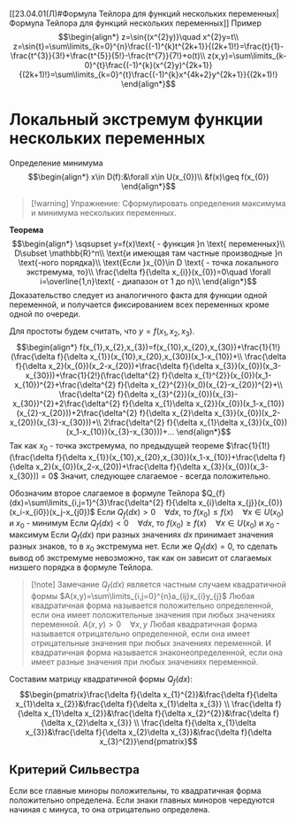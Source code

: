 [[23.04.01(Л)#Формула Тейлора для функций нескольких переменных|Формула Тейлора для функций нескольких переменных]]
Пример
$$\begin{align*}
z=\sin{(x^{2}y)}\quad x^{2}y=t\\
z=\sin{t}=\sum\limits_{k=0}^{n}\frac{(-1)^{k}t^{2k+1}}{(2k+1)!}=\frac{t}{1}-\frac{t^{3}}{3!}+\frac{t^{5}}{5!}-\frac{t^{7}}{7!}+o(t)\\
z(x,y)=\sum\limits_{k-0}^{t}\frac{(-1)^{k}(x^{2}y)^{2k+1}}{(2k+1)!}=\sum\limits_{k=0}^{t}\frac{(-1)^{k}x^{4k+2}y^{2k+1}}{(2k+1)!}
\end{align*}$$
# Локальный экстремум функции нескольких переменных
Определение минимума
$$\begin{align*}
x\in D(f):&\forall x\in U(x_{0})\\
&f(x)\geq f(x_{0})
\end{align*}$$
>[!warning] Упражнение:
>Сформулировать определения максимума и минимума нескольких переменных.

**Теорема**
$$\begin{align*}
\sqsupset y=f(x)\text{ - функция }n \text{ переменных}\\
D\subset \mathbb{R}^n\\
\text{и имеющая там частные производные }n \text{-ного порядка}\\
\text{Если }x_{0}\in D \text{ - точка локального экстремума, то}\\
\frac{\delta f}{\delta x_{i}}(x_{0})=0\quad \forall i=\overline{1,n}\text{ - диапазон от 1 до n}\\
\end{align*}$$
Доказательство следует из аналогичного факта для функции одной переменной, и получается фиксированием всех переменных кроме одной по очереди.

Для простоты будем считать, что $y=f(x_1,x_2,x_3)$.
$$\begin{align*}
f(x_{1},x_{2},x_{3})=f(x_{10},x_{20},x_{30})+\frac{1}{1!}(\frac{\delta f}{\delta x_{1}}(x_{10},x_{20},x_{30})(x_1-x_{10})+\\
\frac{\delta f}{\delta x_2}(x_{0})(x_2-x_{20})+\frac{\delta f}{\delta x_{3}}(x_{0})(x_3-x_{30}))+\frac{1}{2!}(\frac{\delta^{2} f}{\delta x_{1}^{2}}(x_{0})(x_1-x_{10})^{2}+\frac{\delta^{2} f}{\delta x_{2}^{2}}(x_0)(x_{2}-x_{20})^{2}+\\
\frac{\delta^{2} f}{\delta x_{3}^{2}}(x_{0})(x_{3}-x_{30})^{2}+2\frac{\delta^{2} f}{\delta x_{1}\delta x_{2}}(x_{0})(x_1-x_{10})(x_{2}-x_{20}))+2\frac{\delta^{2} f}{\delta x_{2}\delta x_{3}}(x_{0})(x_2-x_{20})(x_{3}-x_{30}))+\\
2\frac{\delta^{2} f}{\delta x_{1}\delta x_{3}}(x_{0})(x_1-x_{10})(x_{3}-x_{30}))+...
\end{align*}$$
Так как $x_{0}$ - точка экстремума, по предыдущей теореме $\frac{1}{1!}(\frac{\delta f}{\delta x_{1}}(x_{10},x_{20},x_{30})(x_1-x_{10})+\frac{\delta f}{\delta x_2}(x_{0})(x_2-x_{20})+\frac{\delta f}{\delta x_{3}}(x_{0})(x_3-x_{30})) = 0$
Значит, следующее слагаемое - всегда положительно.

Обозначим второе слагаемое в формуле Тейлора $Q_{f}(dx)=\sum\limits_{i,j=1}^{3}\frac{\delta^{2} f}{\delta x_{i}\delta x_{j}}(x_{0})(x_i-x_{i0})(x_j-x_{j0})$
Если  $Q_{f}(dx)>0\quad\forall dx$, то $f(x_{0})\leq f(x)\quad\forall x\in U(x_{0})$ и $x_{0}$ - минимум
Если $Q_{f}(dx)<0\quad\forall dx$, то $f(x_{0})\geq f(x)\quad\forall x\in U(x_{0})$ и $x_{0}$ - максимум
Если $Q_{f}(dx)$ при разных значениях $dx$ принимает значения разных знаков, то в $x_{0}$ экстремума нет.
Если же $Q_{f}(dx) = 0$, то сделать вывод об экстремуме невозможно, так как он зависит от слагаемых низшего порядка в формуле Тейлора.

>[!note] Замечание
>$Q_{f}(dx)$ является частным случаем квадратичной формы
>$A(x,y)=\sum\limits_{i,j=0}^{n}a_{ij}x_{i}y_{j}$
>Любая квадратичная форма называется положительно определенной, если она имеет положительные значения при любых значениях переменной.
>$A(x,y)>0\quad\forall x,y$
>Любая квадратичная форма называется отрицательно определенной, если она имеет отрицательные значения при любых значениях переменной.
>И квадратичная форма называется знаконеопределенной, если она имеет разные значения при любых значениях переменной.

Составим матрицу квадратичной формы $Q_{f}(dx):$
$$\begin{pmatrix}\frac{\delta f}{\delta x_{1}^{2}}&\frac{\delta f}{\delta x_{1}\delta x_{2}}&\frac{\delta f}{\delta x_{1}\delta x_{3}} \\ \frac{\delta f}{\delta x_{1}\delta x_{2}}&\frac{\delta f}{\delta x_{2}^{2}}&\frac{\delta f}{\delta x_{2}\delta x_{3}} \\ \frac{\delta f}{\delta x_{1}\delta x_{3}}&\frac{\delta f}{\delta x_{2}\delta x_{3}}&\frac{\delta f}{\delta x_{3}^{2}}\end{pmatrix}$$
## Критерий Сильвестра
Если все главные миноры положительны, то квадратичная форма положительно определена.
Если знаки главных миноров чередуются начиная с минуса, то она отрицательно определена.
